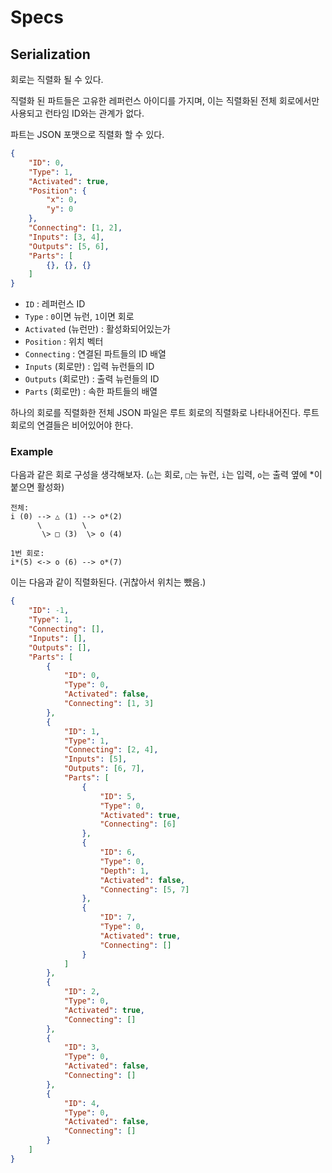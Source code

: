 # Specs

## Serialization

회로는 직렬화 될 수 있다.

직렬화 된 파트들은 고유한 레퍼런스 아이디를 가지며, 이는 직렬화된 전체 회로에서만 사용되고 런타임 ID와는 관계가 없다.

파트는 JSON 포맷으로 직렬화 할 수 있다.

```json
{
    "ID": 0,
    "Type": 1,
    "Activated": true,
    "Position": {
        "x": 0,
        "y": 0
    },
    "Connecting": [1, 2],
    "Inputs": [3, 4],
    "Outputs": [5, 6],
    "Parts": [
        {}, {}, {}
    ]
}
```

- `ID` : 레퍼런스 ID
- `Type` : `0`이면 뉴런, `1`이면 회로
- `Activated` (뉴런만) : 활성화되어있는가
- `Position` : 위치 벡터
- `Connecting` : 연결된 파트들의 ID 배열
- `Inputs` (회로만) : 입력 뉴런들의 ID
- `Outputs` (회로만) : 출력 뉴런들의 ID
- `Parts` (회로만) : 속한 파트들의 배열

하나의 회로를 직렬화한 전체 JSON 파일은 루트 회로의 직렬화로 나타내어진다. 루트 회로의 연결들은 비어있어야 한다.

### Example

다음과 같은 회로 구성을 생각해보자. (`△`는 회로, `□`는 뉴런, `i`는 입력, `o`는 출력 옆에 *이 붙으면 활성화)

```
전체:
i (0) --> △ (1) --> o*(2)
      \         \
       \> □ (3)  \> o (4)

1번 회로:
i*(5) <-> o (6) --> o*(7)
```

이는 다음과 같이 직렬화된다. (귀찮아서 위치는 뺐음.)

```json
{
    "ID": -1,
    "Type": 1,
    "Connecting": [],
    "Inputs": [],
    "Outputs": [],
    "Parts": [
        {
            "ID": 0,
            "Type": 0,
            "Activated": false,
            "Connecting": [1, 3]
        },
        {
            "ID": 1,
            "Type": 1,
            "Connecting": [2, 4],
            "Inputs": [5],
            "Outputs": [6, 7],
            "Parts": [
                {
                    "ID": 5,
                    "Type": 0,
                    "Activated": true,
                    "Connecting": [6]
                },
                {
                    "ID": 6,
                    "Type": 0,
                    "Depth": 1,
                    "Activated": false,
                    "Connecting": [5, 7]
                },
                {
                    "ID": 7,
                    "Type": 0,
                    "Activated": true,
                    "Connecting": []
                }
            ]
        },
        {
            "ID": 2,
            "Type": 0,
            "Activated": true,
            "Connecting": []
        },
        {
            "ID": 3,
            "Type": 0,
            "Activated": false,
            "Connecting": []
        },
        {
            "ID": 4,
            "Type": 0,
            "Activated": false,
            "Connecting": []
        }
    ]
}
```
